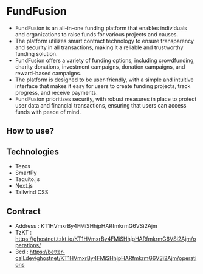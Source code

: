 # FundFusion
- FundFusion is an all-in-one funding platform that enables individuals and organizations to raise funds for various projects and causes.
- The platform utilizes smart contract technology to ensure transparency and security in all transactions, making it a reliable and trustworthy funding solution.
- FundFusion offers a variety of funding options, including crowdfunding, charity donations, investment campaigns, donation campaigns, and reward-based campaigns.
- The platform is designed to be user-friendly, with a simple and intuitive interface that makes it easy for users to create funding projects, track progress, and receive payments.
- FundFusion prioritizes security, with robust measures in place to protect user data and financial transactions, ensuring that users can access funds with peace of mind.

## How to use?


## Technologies
- Tezos
- SmartPy
- Taquito.js
- Next.js
- Tailwind CSS


## Contract
- Address : KT1HVmxrBy4FMiSHhjpHARfmkrmG6VSi2Ajm
- TzKT : https://ghostnet.tzkt.io/KT1HVmxrBy4FMiSHhjpHARfmkrmG6VSi2Ajm/operations/ 
- Bcd : https://better-call.dev/ghostnet/KT1HVmxrBy4FMiSHhjpHARfmkrmG6VSi2Ajm/operations
